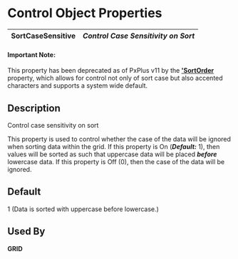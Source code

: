 # Control Object Properties

**SortCaseSensitive** |  **_Control Case Sensitivity on Sort_**  
---|---  
  
#### **Important Note:**  
This property has been deprecated as of PxPlus v11 by the **['SortOrder](sortorder.md)** property, which allows for control not only of sort case but also accented characters and supports a system wide default.

## Description

Control case sensitivity on sort

This property is used to control whether the case of the data will be ignored when sorting data within the grid. If this property is On (**_Default:_** 1), then values will be sorted as such that uppercase data will be placed **_before_** lowercase data. If this property is Off (0), then the case of the data will be ignored.

## Default

1 (Data is sorted with uppercase before lowercase.)

## Used By

**GRID**
